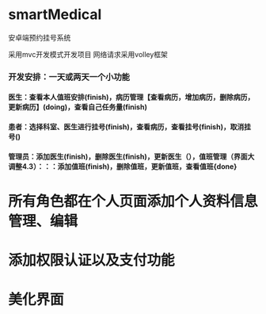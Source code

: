 # smartMedical
安卓端预约挂号系统

采用mvc开发模式开发项目
网络请求采用volley框架


### 开发安排：一天或两天一个小功能
#### 医生：查看本人值班安排(finish)，病历管理【查看病历，增加病历，删除病历，更新病历】(doing)，查看自己任务量(finish)
#### 患者：选择科室、医生进行挂号(finish)，查看病历，查看挂号(finish)，取消挂号()
#### 管理员：添加医生(finish)，删除医生(finish)，更新医生（），值班管理（界面大调整4.3）：：：添加值班(finish)，删除值班，更新值班，查看值班{done}

# 所有角色都在个人页面添加个人资料信息管理、编辑
# 添加权限认证以及支付功能
# 美化界面
